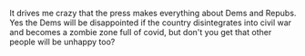It drives me crazy that the press makes everything about Dems and Repubs. Yes the Dems will be disappointed if the country disintegrates into civil war and becomes a zombie zone full of covid, but don't you get that other people will be unhappy too?
